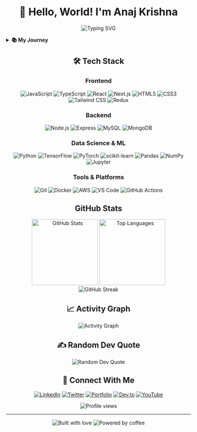 # <div align="center">👋 Hello, World! I'm Anaj Krishna</div>

<div align="center">
  
  ![Typing SVG](https://readme-typing-svg.herokuapp.com?font=Fira+Code&weight=600&size=22&pause=1000&color=38BDAE&center=true&vCenter=true&random=false&width=500&lines=Full+Stack+Developer;Machine+Learning+Enthusiast;Problem+Solver;Perpetual+Learner)
  
</div>


<details>
<summary><b>📚 My Journey</b></summary>
<br>
My passion for technology began when I built my first website at 13. Since then, I've been on a continuous learning journey, exploring the ever-evolving tech landscape. I believe in the power of technology to transform lives and am committed to creating impactful solutions.
</details>

## <div align="center">🛠️ Tech Stack</div>

<div align="center">
  
  ### Frontend
  ![JavaScript](https://img.shields.io/badge/-JavaScript-F7DF1E?style=for-the-badge&logo=javascript&logoColor=black)
  ![TypeScript](https://img.shields.io/badge/-TypeScript-3178C6?style=for-the-badge&logo=typescript&logoColor=white)
  ![React](https://img.shields.io/badge/-React-61DAFB?style=for-the-badge&logo=react&logoColor=black)
  ![Next.js](https://img.shields.io/badge/-Next.js-000000?style=for-the-badge&logo=next.js&logoColor=white)
  ![HTML5](https://img.shields.io/badge/-HTML5-E34F26?style=for-the-badge&logo=html5&logoColor=white)
  ![CSS3](https://img.shields.io/badge/-CSS3-1572B6?style=for-the-badge&logo=css3&logoColor=white)
  ![Tailwind CSS](https://img.shields.io/badge/-Tailwind_CSS-38B2AC?style=for-the-badge&logo=tailwind-css&logoColor=white)
  ![Redux](https://img.shields.io/badge/-Redux-764ABC?style=for-the-badge&logo=redux&logoColor=white)
  
  ### Backend
  ![Node.js](https://img.shields.io/badge/-Node.js-339933?style=for-the-badge&logo=node.js&logoColor=white)
  ![Express](https://img.shields.io/badge/-Express-000000?style=for-the-badge&logo=express&logoColor=white)
  ![MySQL](https://img.shields.io/badge/-MySQL-4479A1?style=for-the-badge&logo=mysql&logoColor=white)
  ![MongoDB](https://img.shields.io/badge/-MongoDB-47A248?style=for-the-badge&logo=mongodb&logoColor=white)
  
  ### Data Science & ML
  ![Python](https://img.shields.io/badge/-Python-3776AB?style=for-the-badge&logo=python&logoColor=white)
  ![TensorFlow](https://img.shields.io/badge/-TensorFlow-FF6F00?style=for-the-badge&logo=tensorflow&logoColor=white)
  ![PyTorch](https://img.shields.io/badge/-PyTorch-EE4C2C?style=for-the-badge&logo=pytorch&logoColor=white)
  ![scikit-learn](https://img.shields.io/badge/-scikit_learn-F7931E?style=for-the-badge&logo=scikit-learn&logoColor=white)
  ![Pandas](https://img.shields.io/badge/-Pandas-150458?style=for-the-badge&logo=pandas&logoColor=white)
  ![NumPy](https://img.shields.io/badge/-NumPy-013243?style=for-the-badge&logo=numpy&logoColor=white)
  ![Jupyter](https://img.shields.io/badge/-Jupyter-F37626?style=for-the-badge&logo=jupyter&logoColor=white)
  
  ### Tools & Platforms
  ![Git](https://img.shields.io/badge/-Git-F05032?style=for-the-badge&logo=git&logoColor=white)
  ![Docker](https://img.shields.io/badge/-Docker-2496ED?style=for-the-badge&logo=docker&logoColor=white)
  ![AWS](https://img.shields.io/badge/-AWS-232F3E?style=for-the-badge&logo=amazon-aws&logoColor=white)
  ![VS Code](https://img.shields.io/badge/-VS_Code-007ACC?style=for-the-badge&logo=visual-studio-code&logoColor=white)
  ![GitHub Actions](https://img.shields.io/badge/-GitHub_Actions-2088FF?style=for-the-badge&logo=github-actions&logoColor=white)
  
</div>

## <div align="center">GitHub Stats</div>

<div align="center">
  <img src="https://github-readme-stats.vercel.app/api?username=anaj-krishna&show_icons=true&theme=tokyonight" alt="GitHub Stats" height="180"/>
  <img src="https://github-readme-stats.vercel.app/api/top-langs/?username=anaj-krishna&layout=compact&theme=tokyonight" alt="Top Languages" height="180"/>
</div>

<div align="center">
  <img src="https://github-readme-streak-stats.herokuapp.com/?user=anaj-krishna&theme=tokyonight" alt="GitHub Streak"/>
</div>


## <div align="center">📈 Activity Graph</div>

<div align="center">
  <img alt="Activity Graph" src="https://github-readme-activity-graph.vercel.app/graph?username=anaj-krishna&theme=tokyo-night"/>
</div>

## <div align="center">✍️ Random Dev Quote</div>

<div align="center">
  <img src="https://quotes-github-readme.vercel.app/api?type=horizontal&theme=tokyonight" alt="Random Dev Quote"/>
</div>


## <div align="center">🤝 Connect With Me</div>

<div align="center">
  
  [![LinkedIn](https://img.shields.io/badge/LinkedIn-0077B5?style=for-the-badge&logo=linkedin&logoColor=white)](https://linkedin.com/in/anaj-krishna)
  [![Twitter](https://img.shields.io/badge/Twitter-1DA1F2?style=for-the-badge&logo=twitter&logoColor=white)](https://twitter.com/anaj_krishna)
  [![Portfolio](https://img.shields.io/badge/Portfolio-FF7139?style=for-the-badge&logo=Firefox-Browser&logoColor=white)](https://anaj-krishna.dev)
  [![Dev.to](https://img.shields.io/badge/dev.to-0A0A0A?style=for-the-badge&logo=dev.to&logoColor=white)](https://dev.to/anaj-krishna)
  [![YouTube](https://img.shields.io/badge/YouTube-FF0000?style=for-the-badge&logo=youtube&logoColor=white)](https://youtube.com/@anaj-krishna)
  
</div>

<div align="center">
  <img src="https://komarev.com/ghpvc/?username=anaj-krishna&label=Profile%20Views&color=blue&style=for-the-badge" alt="Profile views" />
</div>


---

<div align="center">
  <img src="https://forthebadge.com/images/badges/built-with-love.svg" alt="Built with love"/>
  <img src="https://forthebadge.com/images/badges/powered-by-coffee.svg" alt="Powered by coffee"/>
</div>
